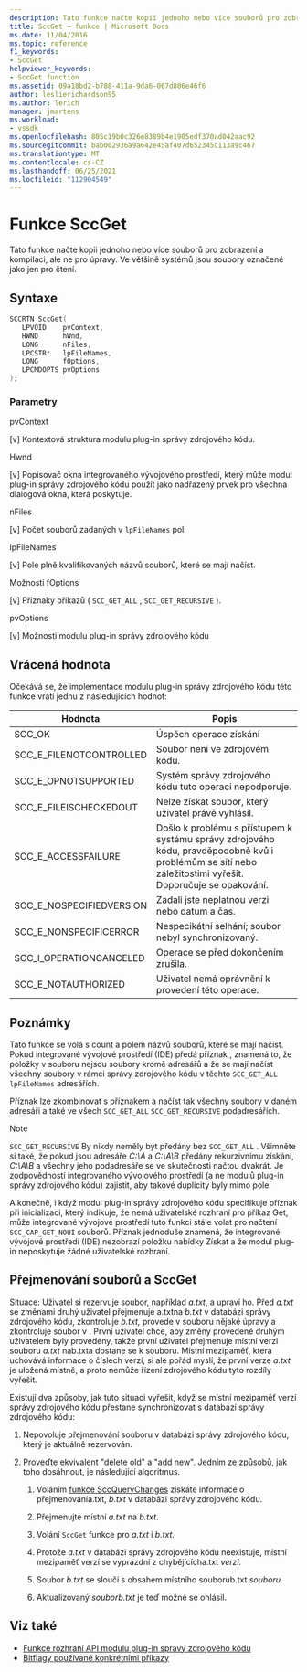 ```yaml
---
description: Tato funkce načte kopii jednoho nebo více souborů pro zobrazení a kompilaci, ale ne pro úpravy.
title: SccGet – funkce | Microsoft Docs
ms.date: 11/04/2016
ms.topic: reference
f1_keywords:
- SccGet
helpviewer_keywords:
- SccGet function
ms.assetid: 09a18bd2-b788-411a-9da6-067d806e46f6
author: leslierichardson95
ms.author: lerich
manager: jmartens
ms.workload:
- vssdk
ms.openlocfilehash: 805c19b0c326e8389b4e1905edf370ad042aac92
ms.sourcegitcommit: bab002936a9a642e45af407d652345c113a9c467
ms.translationtype: MT
ms.contentlocale: cs-CZ
ms.lasthandoff: 06/25/2021
ms.locfileid: "112904549"
---
```

# <a name="sccget-function"></a>Funkce SccGet
Tato funkce načte kopii jednoho nebo více souborů pro zobrazení a kompilaci, ale ne pro úpravy. Ve většině systémů jsou soubory označené jako jen pro čtení.

## <a name="syntax"></a>Syntaxe

```cpp
SCCRTN SccGet(
   LPVOID    pvContext,
   HWND      hWnd,
   LONG      nFiles,
   LPCSTR*   lpFileNames,
   LONG      fOptions,
   LPCMDOPTS pvOptions
);
```

### <a name="parameters"></a>Parametry
 pvContext

[v] Kontextová struktura modulu plug-in správy zdrojového kódu.

 Hwnd

[v] Popisovač okna integrovaného vývojového prostředí, který může modul plug-in správy zdrojového kódu použít jako nadřazený prvek pro všechna dialogová okna, která poskytuje.

 nFiles

[v] Počet souborů zadaných v `lpFileNames` poli

 lpFileNames

[v] Pole plně kvalifikovaných názvů souborů, které se mají načíst.

 Možnosti fOptions

[v] Příznaky příkazů ( `SCC_GET_ALL` , `SCC_GET_RECURSIVE` ).

 pvOptions

[v] Možnosti modulu plug-in správy zdrojového kódu

## <a name="return-value"></a>Vrácená hodnota
 Očekává se, že implementace modulu plug-in správy zdrojového kódu této funkce vrátí jednu z následujících hodnot:

|Hodnota|Popis|
|-----------|-----------------|
|SCC_OK|Úspěch operace získání|
|SCC_E_FILENOTCONTROLLED|Soubor není ve zdrojovém kódu.|
|SCC_E_OPNOTSUPPORTED|Systém správy zdrojového kódu tuto operaci nepodporuje.|
|SCC_E_FILEISCHECKEDOUT|Nelze získat soubor, který uživatel právě vyhlásil.|
|SCC_E_ACCESSFAILURE|Došlo k problému s přístupem k systému správy zdrojového kódu, pravděpodobně kvůli problémům se sítí nebo záležitostimi vyřešit. Doporučuje se opakování.|
|SCC_E_NOSPECIFIEDVERSION|Zadali jste neplatnou verzi nebo datum a čas.|
|SCC_E_NONSPECIFICERROR|Nespecikátní selhání; soubor nebyl synchronizovaný.|
|SCC_I_OPERATIONCANCELED|Operace se před dokončením zrušila.|
|SCC_E_NOTAUTHORIZED|Uživatel nemá oprávnění k provedení této operace.|

## <a name="remarks"></a>Poznámky
 Tato funkce se volá s count a polem názvů souborů, které se mají načíst. Pokud integrované vývojové prostředí (IDE) předá příznak , znamená to, že položky v souboru nejsou soubory kromě adresářů a že se mají načíst všechny soubory v rámci správy zdrojového kódu v těchto `SCC_GET_ALL` `lpFileNames` adresářích.

 Příznak lze zkombinovat s příznakem a načíst tak všechny soubory v daném adresáři a také ve všech `SCC_GET_ALL` `SCC_GET_RECURSIVE` podadresářích.

> [!NOTE]
> `SCC_GET_RECURSIVE` By nikdy neměly být předány bez `SCC_GET_ALL` . Všimněte si také, že pokud jsou adresáře *C:\A* a *C:\A\B* předány rekurzivnímu získání, *C:\A\B* a všechny jeho podadresáře se ve skutečnosti načtou dvakrát. Je zodpovědností integrovaného vývojového prostředí (a ne modulů plug-in správy zdrojového kódu) zajistit, aby takové duplicity byly mimo pole.

 A konečně, i když modul plug-in správy zdrojového kódu specifikuje příznak při inicializaci, který indikuje, že nemá uživatelské rozhraní pro příkaz Get, může integrované vývojové prostředí tuto funkci stále volat pro načtení `SCC_CAP_GET_NOUI` souborů. Příznak jednoduše znamená, že integrované vývojové prostředí (IDE) nezobrazí položku nabídky Získat a že modul plug-in neposkytuje žádné uživatelské rozhraní.

## <a name="rename-files-and-sccget"></a>Přejmenování souborů a SccGet
 Situace: Uživatel si rezervuje soubor, například *a.txt*, a upraví ho. Před *a.txt* se změnami druhý uživatel přejmenuje a.txtna *b.txt* v databázi správy zdrojového kódu, zkontroluje *b.txt,* provede v souboru nějaké úpravy a zkontroluje soubor v . První uživatel chce, aby změny provedené druhým uživatelem byly provedeny, takže první  uživatel přejmenuje místní verzi souboru *a.txt* nab.txta dostane se k souboru. Místní mezipaměť, která uchovává informace o číslech verzí, si ale pořád myslí, že první verze *a.txt* je uložená místně, a proto nemůže řízení zdrojového kódu tyto rozdíly vyřešit.

 Existují dva způsoby, jak tuto situaci vyřešit, když se místní mezipaměť verzí správy zdrojového kódu přestane synchronizovat s databází správy zdrojového kódu:

1. Nepovoluje přejmenování souboru v databázi správy zdrojového kódu, který je aktuálně rezervován.

2. Proveďte ekvivalent "delete old" a "add new". Jedním ze způsobů, jak toho dosáhnout, je následující algoritmus.

    1. Voláním [funkce SccQueryChanges](../extensibility/sccquerychanges-function.md) získáte informace o  přejmenovánía.txt, *b.txt* v databázi správy zdrojového kódu.

    2. Přejmenujte místní *a.txt* na *b.txt*.

    3. Volání `SccGet` funkce pro *a.txt* i *b.txt*.

    4. Protože *a.txt* v databázi správy zdrojového kódu neexistuje, místní mezipaměť verzí se vyprázdní z chybějícícha.txt *verzí.*

    5. Soubor *b.txt* se sloučí s obsahem místního souborub.txt *souboru.*

    6. Aktualizovaný *souborb.txt* je teď možné se ohlásil.

## <a name="see-also"></a>Viz také
- [Funkce rozhraní API modulu plug-in správy zdrojového kódu](../extensibility/source-control-plug-in-api-functions.md)
- [Bitflagy používané konkrétními příkazy](../extensibility/bitflags-used-by-specific-commands.md)
